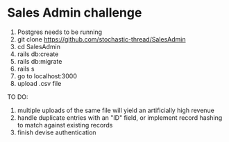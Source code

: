 # Sales Admin challenge

1. Postgres needs to be running
2. git clone https://github.com/stochastic-thread/SalesAdmin
3. cd SalesAdmin
4. rails db:create
5. rails db:migrate
6. rails s
7. go to localhost:3000
8. upload .csv file

TO DO:
1. multiple uploads of the same file will yield an artificially high revenue
2. handle duplicate entries with an "ID" field, or implement record hashing to
   match against existing records
3. finish devise authentication
